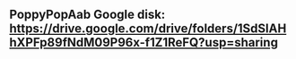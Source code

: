 ## PoppyPopAab Google disk: https://drive.google.com/drive/folders/1SdSlAHhXPFp89fNdM09P96x-f1Z1ReFQ?usp=sharing
